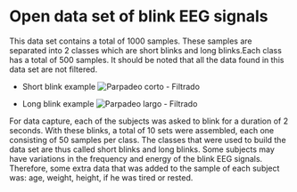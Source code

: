 # Open data set of blink EEG signals

This data set contains a total of 1000 samples. These samples are separated into 2 classes which are short blinks and long blinks.Each class has a total of 500 samples. It should be noted that all the data found in this data set are not filtered.

* Short blink example
![Parpadeo corto - Filtrado](https://user-images.githubusercontent.com/40574627/119079239-5622a280-b9bd-11eb-8f45-ab1df0382723.jpeg)

* Long blink example
![Parpadeo largo - Filtrado](https://user-images.githubusercontent.com/40574627/119079232-53c04880-b9bd-11eb-9b5f-c831589b0082.jpeg)



For data capture, each of the subjects was asked to blink for a duration of 2 seconds. With these blinks, a total of 10 sets were assembled, each one consisting of 50 samples per class. The classes that were used to build the data set are thus called short blinks and long blinks. Some subjects may have variations in the frequency and energy of the blink EEG signals. Therefore, some extra data that was added to the sample of each subject was: age, weight, height, if he was tired or rested.
